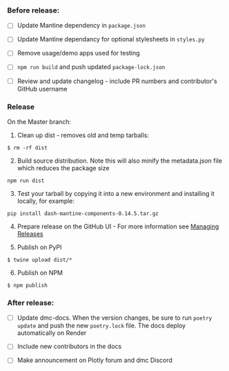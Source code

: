 

### Before release:

- [ ] Update Mantine dependency in `package.json`
- [ ] Update Mantine dependancy for optional stylesheets in `styles.py`
- [ ] Remove usage/demo apps used for testing
- [ ] `npm run build` and push updated `package-lock.json`
- [ ] Review and update changelog - include PR numbers and contributor's GitHub username


### Release

On the Master branch:

1. Clean up dist - removes old and temp tarballs:
```
$ rm -rf dist
```

2. Build source distribution.  Note this will also minify the metadata.json file which reduces the package size
```
npm run dist

```
3. Test your tarball by copying it into a new environment and installing it locally, for example:
```
pip install dash-mantine-components-0.14.5.tar.gz
```
4. Prepare release on the GitHub UI - For more information see [Managing Releases](https://docs.github.com/en/repositories/releasing-projects-on-github/managing-releases-in-a-repository)


5. Publish on PyPI
```
$ twine upload dist/*
```

6. Publish on NPM 
```
$ npm publish
```


### After release:

 - [ ] Update dmc-docs.  When the version changes, be sure to run `poetry update` and push the new `poetry.lock` file. The docs deploy automatically on Render
 - [ ] Include new contributors in the docs
 - [ ] Make announcement on Plotly forum and dmc Discord
 
 
